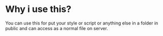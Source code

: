 # Why i use this?

You can use this for put your style or script or anything else in a folder in public and can access as a normal file on server.
